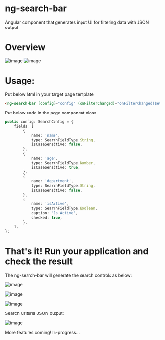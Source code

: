 # ng-search-bar
Angular component that generates input UI for filtering data with JSON output

# Overview
![image](https://github.com/ryowu/ng-search-bar/assets/4537570/2eae2dfb-bfe1-44e7-ac58-2afb6ed8a1dc)
![image](https://github.com/ryowu/ng-search-bar/assets/4537570/3456f31a-3aab-4344-93d3-771d0c7f0c98)

# Usage:
Put below html in your target page template

```html
<ng-search-bar [config]="config" (onFilterChanged)="onFilterChanged($event)"></ng-search-bar>
```

Put below code in the page component class

```typescript
public config: SearchConfig = {
	fields: [
		{
			name: 'name',
			type: SearchFieldType.String,
			isCaseSensitive: false,
		},
		{
			name: 'age',
			type: SearchFieldType.Number,
			isCaseSensitive: true,
		},
		{
			name: 'department',
			type: SearchFieldType.String,
			isCaseSensitive: false,
		},
		{
			name: 'isActive',
			type: SearchFieldType.Boolean,
			caption: 'Is Active',
			checked: true,
		},
	],
};
```

# That's it! Run your application and check the result

The ng-search-bar will generate the search controls as below:

![image](https://github.com/ryowu/ng-search-bar/assets/4537570/de9f8f67-2dab-4d69-ba76-35192d5f765c)

![image](https://github.com/ryowu/ng-search-bar/assets/4537570/eb4c3ab5-006f-462d-8e71-2e169cb4df29)

![image](https://github.com/ryowu/ng-search-bar/assets/4537570/32eec526-f0ae-43ca-ab12-675c2c802dc1)

Search Criteria JSON output:

![image](https://github.com/ryowu/ng-search-bar/assets/4537570/03fcc565-c862-484d-be91-09825ea96091)

More features coming!
In-progress...
